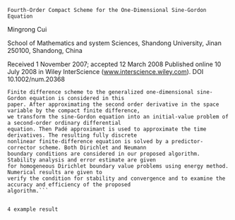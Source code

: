 ```Fourth-Order Compact Scheme for the One-Dimensional Sine-Gordon Equation```

Mingrong Cui

School of Mathematics and system Sciences, Shandong University, Jinan 250100,
Shandong, China



Received 1 November 2007; accepted 12 March 2008
Published online 10 July 2008 in Wiley InterScience (www.interscience.wiley.com).
DOI 10.1002/num.20368

```
Finite difference scheme to the generalized one-dimensional sine-Gordon equation is considered in this
paper. After approximating the second order derivative in the space variable by the compact finite difference,
we transform the sine-Gordon equation into an initial-value problem of a second-order ordinary differential
equation. Then Padé approximant is used to approximate the time derivatives. The resulting fully discrete
nonlinear finite-difference equation is solved by a predictor-corrector scheme. Both Dirichlet and Neumann
boundary conditions are considered in our proposed algorithm. Stability analysis and error estimate are given
for homogeneous Dirichlet boundary value problems using energy method. Numerical results are given to
verify the condition for stability and convergence and to examine the accuracy and efficiency of the proposed
algorithm.```


4 example result